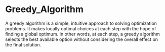 # Greedy_Algorithm
A greedy algorithm is a simple, intuitive approach to solving optimization problems. It makes locally optimal choices at each step with the hope of finding a global optimum. In other words, at each step, a greedy algorithm selects the best available option without considering the overall effect on the final solution.
